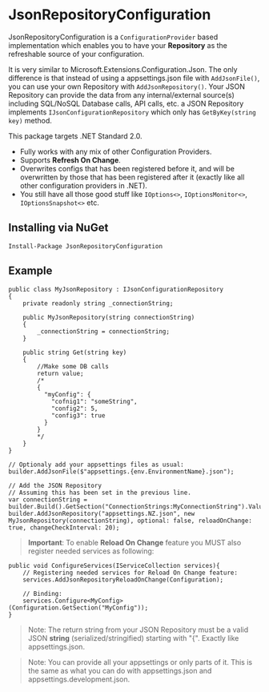 ﻿# JsonRepositoryConfiguration
JsonRepositoryConfiguration is a `ConfigurationProvider` based implementation which enables you to have your **Repository** as the refreshable source of your configuration.

It is very similar to Microsoft.Extensions.Configuration.Json. The only difference is that instead of using a appsettings.json file with `AddJsonFile()`, you can use your own Repository with `AddJsonRepository()`. Your JSON Repository can provide the data from any internal/external source(s) including SQL/NoSQL Database calls, API calls, etc. a JSON Repository implements `IJsonConfigurationRepository` which only has `GetByKey(string key)` method.

This package targets .NET Standard 2.0.

* Fully works with any mix of other Configuration Providers.
* Supports **Refresh On Change**.
* Overwrites configs that has been registered before it, and will be overwritten by those that has been registered after it (exactly like all other configuration providers in .NET).
* You still have all those good stuff like `IOptions<>`, `IOptionsMonitor<>`, `IOptionsSnapshot<>` etc.

## Installing via NuGet
    Install-Package JsonRepositoryConfiguration
   
## Example
```
public class MyJsonRepository : IJsonConfigurationRepository
{
    private readonly string _connectionString;

    public MyJsonRepository(string connectionString)
    {
        _connectionString = connectionString;
    }

    public string Get(string key)
    {
        //Make some DB calls
        return value;
        /*
        {
          "myConfig": {
            "cofnig1": "someString",
            "config2": 5,
            "config3": true
          }
        }      
        */
    }
}
```

```
// Optionaly add your appsettings files as usual:
builder.AddJsonFile($"appsettings.{env.EnvironmentName}.json");

// Add the JSON Repository
// Assuming this has been set in the previous line.
var connectionString = builder.Build().GetSection("ConnectionStrings:MyConnectionString").Value;
builder.AddJsonRepository("appsettings.NZ.json", new MyJsonRepository(connectionString), optional: false, reloadOnChange: true, changeCheckInterval: 20);
```

>**Important**: To enable **Reload On Change** feature you MUST also register needed services as following:
```
public void ConfigureServices(IServiceCollection services){
    // Registering needed services for Reload On Change feature:
    services.AddJsonRepositoryReloadOnChange(Configuration);
    
    // Binding:
    services.Configure<MyConfig>(Configuration.GetSection("MyConfig"));
}
```

>Note: The return string from your JSON Repository must be a valid JSON **string** (serialized/stringified) starting with "{". Exactly like appsettings.json.

>Note: You can provide all your appsettings or only parts of it. This is the same as what you can do with appsettings.json and appsettings.development.json.